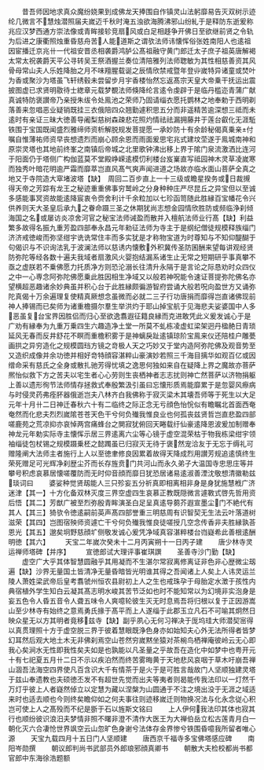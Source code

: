 <!-- { "loadSidebar": true } -->
　　昔吾师因地求真众魔纷娆果到成佛龙天捧围自作镇灵山法躬靡易告灭双树示迹纶几微言不慧烛潜照届夫嵗迈千秋时淹五浊欲海腾沸邪山纷糺于是释防东逝爰称兆应汉梦西通方崇法像或青眸接轸竞扇风或白足相趍争开佛日至欲继前贤之令轨为后进之康衢照烛重昏慈舟苦人能道斯之谓欤法师讳懐恽俗张姓南阳人也逺祖因宦播迁京兆卄一代祖安晋丞相袭爵鸿胪公髙祖融守黄门郎迁太子庶子祖英唐解褐太常太祝袭爵天平公寻转吴王祭酒握兰奏位清陪雅列法师聦敏为其性相慈善资其风骨母常山夫人乐姓降胎之月不味羶腥载诞之辰情欣禁戒暨年登丱嵗特异诸童或焚叶为香或聚沙为塔虽飞轩绣毂未尝留步月宇香楼怡然忘返髙宗天皇大帝乗干抚运出震披图虚已求贤明敭待士緫章元载梦覩法师倏降纶言逺令虔辟于是临丹槛迩青蒲广献真诚特防褒讃帝乃亲授朱绂令处鳯池之荣师乃固请缁衣愿托鹦林之地奉勅于西明剃落善来忽唱恶业疑销既挂三衣俄陪四众翘勤遽积思五分而非遥精苦逾深想三祗而未逺时有亲证三昧大徳善导阇梨慈树森疎悲花照灼情祛祛漏拥藤井于莲台叡化无涯駈铁围于宝国既闻盛烈雅缔师资析解脱规发菩提愿一承妙防十有余龄秘偈真乗亲付嘱自惟薄祐师资早丧想遗烈而崩心顾余恩而雨面爰思宅兆式建坟茔遂于鳯城南神和原崇灵塔也其地前终峯之南镇后帝城之北里歌钟沸出移上界于隂门泉流激洒比连河于阳面仍于塔侧广构伽蓝莫不堂殿峥嵘逺模忉利楼台岌嶪直写祗园神木灵草凌嵗寒而独秀叶暗花明逾严霜而靡萃岂直风髙气爽声闻进道之场故亦临水面山菩萨全真之地又于寺院造大窣堵波塔【缺】　周回二百步直上一十三级或瞻星揆务或日裁摫得天帝之芳踪有龙王之秘迹重重佛事穷鹫岭之分身种种庄严尽昆丘之异宝但以至诚多感能事冥资故能逺降宸衷令赍舍利计千余粒加以七珍函笥随此胜縁百宝幡花令兴供养则天大圣皇后承九之眷命蹑三圣之休期犹尚志想金园情欣胜防或频临浄刹倾海国之名或屡访炎凉舍河官之秘宝法师诫盈而散并入檀航法师业行髙【缺】利益繁多故得名振九重芳盈四部奉永昌元年勑征法师为寺主于是纲纪僧徒规模释族缁门济济戒徳峻而弥坚绀宇诜诜常住丰而多实犹是才称物宝道为时尊知与不知仰醍醐于句偈识与不识询法乳于波澜法师以慈诱内懐敷外积冀传圣防囷酬来望每讲观经贤防弥陀等经各数十遍夫我域者扇激风火婴抱结漏系诸生止无常之短期研乎事真攀不亟之虚朕若不乗佛愿力托质净方则恐沦溺长往清升永隔于是言论之际恳劝时众四仪之中一心専念阿弥陀佛愿乗此胜因相生净域又以般若神呪能令速证菩提弥陀佛名亦望横超恶趣诸余妙典虽并积心台于此胜縁颇徧游智府尝诵大般若呪向盈世方又诵弥陀真偈十万余遍理复使精真厥想念虽微而必就二三子行功唐捐而靡得岂直诸佛现前神人捧锡而已矣师为诸重檐摄尔羣生举洪灼于耶山掉宝航于见海悲夫娑婆国中人多恶虽复台宝界因胜侣而归心至欲逸翥遐征籍良縁而克进敢凭此义爰发诚心于是广劝有縁奉为九重万乗四生六趣造净土堂一所莫不虬栋凌虚虹梁架迥丹楹赩日青琐延风无春而反井舒花不瞑而重檐积雾于是神螭戾趾逺镇琼阶宝鳯来仪还陪桂户雕甍画拱之异穷造化之规模圆珰方镜之竒极人天之巧妙又于堂内造阿弥陀佛及观音势至又造织成像并余功徳并相好竒特顔容湛粹山豪演妙若照三千海目摛华如观百亿或因缯命采有慈氏之全身或散扎驰芳得忧填之逸思何独如来自在疑降上界之魔故亦菩萨熈怡似救下方之苦夫以宅生者心心劳则生丧栖神者志志扰则神亡然菩萨以济物捐躯上善以遗形徇节法师情存拯救式奉殷繁汲引虽曰忘懐形质焉能靡累于是忽婴风瘵病与时侵灵药弗痊肧器俄逝岂夫八林齐白我佛称于寂灭梁木其壊吾师等于死生以大足元年十月卄二日神迁春秋六十有二临终之际正念无亏顔色怡恱似有瞻瞩北首面西奄奄然而化悲夫烈烈嵗隂苍苍天色干兮何负殱我惟良业也何孤丧兹贤哲岂直悲盈四部嗟鹿苑之荒凉抑亦哀悼两宫痛蜂台之閴寂犹俯回天睠载纡仙豪逺降恩波爰加制赠奉神龙元年勅实际寺主懐恽示居三界逺离六尘等心镜于虚空混荣枯于物我栋梁绀宇领袖缁徒包杖锡之规模蹑乗柸之懿躅虽已归寂灭无待于褒然宠洽友于无忘于缛礼可赠隆阐大法师主者施行上人以至徳聿修良因累着故得天降成烈用讃芳规追逺慎终生荣死赠足可光辉净刹歴尘芥而长存旌贲门共河山而永久弟子大温国寺忠思庄等并攀号积虑哀慕居懐嗟覆防而无时仰音顔而靡日犹恐居诸易逺淑善湮沈敬想清徽勒兹琰词曰
　　婆娑种觉贤刼能人三只殄妄五分祈真即相离相非身是身犹施慧栰广济迷津【其一】十方化备双林灭度三界空虚四生哀慕正教既隠微言遽斁式啓先哲用资后悟【其二】芳猷广被至烈弥殷青眸演圣白足呈真逺导蒭芥遐宣墨尘门不絶代有其人【其三】猗欤令徳逺嗣前英声髙四部誉重三明慈周有识智契无生法云叶落道树滋荣【其四】岂图宿殃师资遽亡干兮何负殱我惟良徒嗟授几空念传香非夫胜縁孰荅恩光【其五】邈矣坰野慈顔圹侧敬发诚心爰凭净域真容湛粹楼台岿嶷希此善根逺酬明徳【其六】
　　天宝二年嵗次癸未十二月丙寅朔十一日丙子建
　　唐少林寺灵运禅师塔碑【并序】
　　宣徳郎试大理评事崔琪譔
　　圣善寺沙门勤【缺】
　　虚空广大乎其体智慧圆融乎其用凝而不生湛尔常寂离修离证非色非心歴微尘刼遍【缺】沙界无量国土皆清净无量昏暗皆光明谁其得之吾闻诸上人矣上人讳灵运兰陵人萧姓梁武帝后皇考翥虢州恒农县尉初上人之生也戒珠孕于母胎定水澂于孩性内典宿植外学生知白云凝其髙志明水峻其苦节泛如也时不能知常以为幻境非实泡身是妄五色令人昏五音令人聋五味令人爽噫轮彼生灭无时息焉吾将归根以复于正因游嵩山至少林寺有始终之意焉勇氏掾于髙平而上人遂缁于此郡玉立凡石不可喻其炯然日映众星无以方其明者竟移兹寺【缺】副乎夙心无何习禅决于厐坞珪大师潜契宻得以真贯理照十方于虚空脱三界于彼着慧眼既浄色身亦如始知夫心外无法所得者皆梦幻耳然后观大地土木无非佛刹焉空山苍然穷嵗黙坐猿对茶椀鸟栖禅庵彼岭云无心即我心矣涧水无性即我性矣夫如是也孰能以凡圣量之乎故吾在造化中如梦中也粤开元十有七祀夏五月卄二日不示以疾泊然而终苦雾晦黄于天地悲风哀咽于草木吁崩吾禅山涸吾法海空四界使凡百含识大千有情茶于是火于是可胜言哉故门人坚顺独建灵塔于兹山奉遗教也夫硕徳丕发不有超世先觉而出夫等夷者则曷能传我法印以一灯然千万灯乎彼上人者嶷然倬立以定慧为藏以涅槃为山圆通于不注之境出没于无涯之域适来时也适去顺也今则终矣瞻仰如之何夫事往则迹移嵗迁则物换况法与化永念従心积岂可使上人之髙殁而不纪是斵于石以旌斯文铭曰
　　上人伊何我法印其体也寂其行也顺纷彼识浪汨夫梦情非照不曙非澄不清作大医王为大禅伯岳立松古莲青月白一朝化灭六合凄怆世界飒空云山忽旷色身谢兮法体存金界惨兮铁围昏噫我所留者唯心源
　　天宝九载四月十五日门人坚顺建
　　唐西京千福寺多宝佛塔感应碑
　　南阳岑勋撰
　　朝议郎判尚书武部员外郎琅邪顔真卿书
　　朝散大夫检校都尚书都官郎中东海徐浩题额
